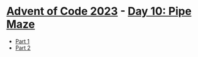 # [Advent of Code 2023](../README.md) - [Day 10: Pipe Maze](https://adventofcode.com/2023/day/10)


* [Part 1](part1/README.md)
* [Part 2](part2/README.md)
